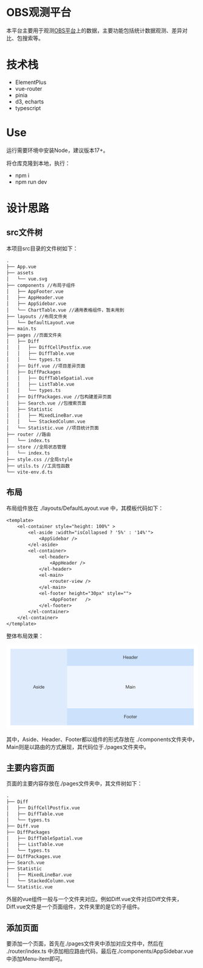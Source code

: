 # OBS观测平台
本平台主要用于观测[OBS平台](https://build.tarsier-infra.com/project)上的数据，主要功能包括统计数据观测、差异对比、包搜索等。

# 技术栈
- ElementPlus
- vue-router
- pinia
- d3, echarts
- typescript

# Use

运行需要环境中安装Node，建议版本17+。

将仓库克隆到本地，执行：

- npm i
- npm run dev

# 设计思路

## src文件树

本项目src目录的文件树如下：

```
.
├── App.vue
├── assets
│   └── vue.svg
├── components //布局子组件
│   ├── AppFooter.vue
│   ├── AppHeader.vue
│   ├── AppSidebar.vue
│   └── ChartTable.vue //通用表格组件，暂未用到
├── layouts //布局文件夹
│   └── DefaultLayout.vue
├── main.ts
├── pages //页面文件夹
│   ├── Diff
│   │   ├── DiffCellPostfix.vue
│   │   ├── DiffTable.vue
│   │   └── types.ts
│   ├── Diff.vue //项目差异页面
│   ├── DiffPackages
│   │   ├── DiffTableSpatial.vue
│   │   ├── ListTable.vue
│   │   └── types.ts
│   ├── DiffPackages.vue //包构建差异页面
│   ├── Search.vue //包搜索页面
│   ├── Statistic 
│   │   ├── MixedLineBar.vue
│   │   └── StackedColumn.vue
│   └── Statistic.vue //项目统计页面
├── router //路由
│   └── index.ts
├── store //全局状态管理
│   └── index.ts
├── style.css //全局style
├── utils.ts //工具性函数
└── vite-env.d.ts
```

## 布局

布局组件放在 ./layouts/DefaultLayout.vue 中，其模板代码如下：

```vue
<template>
    <el-container style="height: 100%" >
        <el-aside :width="isCollapsed ? '5%' : '14%'">
            <AppSidebar />
        </el-aside>
        <el-container>
            <el-header>
                <AppHeader />
            </el-header>
            <el-main>
                <router-view />
            </el-main>
            <el-footer height="30px" style="">
                <AppFooter   />
            </el-footer>
        </el-container>
    </el-container>
</template>
```

整体布局效果：

![image-20221011143150830](https://raw.githubusercontent.com/ArCyanic/Gener/master/image-20221011143150830.png)

其中，Aside、Header、Footer都以组件的形式存放在 ./components文件夹中，Main则是以路由的方式展现，其代码位于./pages文件夹中。

## 主要内容页面

页面的主要内容存放在./pages文件夹中，其文件树如下：

```
.
├── Diff
│   ├── DiffCellPostfix.vue
│   ├── DiffTable.vue
│   └── types.ts
├── Diff.vue
├── DiffPackages
│   ├── DiffTableSpatial.vue
│   ├── ListTable.vue
│   └── types.ts
├── DiffPackages.vue
├── Search.vue
├── Statistic
│   ├── MixedLineBar.vue
│   └── StackedColumn.vue
└── Statistic.vue
```

外层的vue组件一般与一个文件夹对应。例如Diff.vue文件对应Diff文件夹，Diff.vue文件是一个页面组件，文件夹里的是它的子组件。

## 添加页面

要添加一个页面，首先在./pages文件夹中添加对应文件中，然后在 ./router/index.ts 中添加相应路由代码，最后在./components/AppSidebar.vue中添加Menu-item即可。


